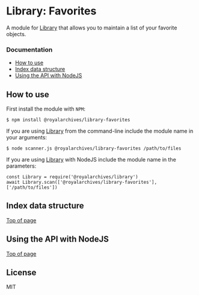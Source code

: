 # Library: Favorites

A module for [Library](https://github.com/royalarchives/library) that allows you to maintain a list of your favorite objects.

### Documentation

- [How to use](#how-to-use)
- [Index data structure](#index-data-structure)
- [Using the API with NodeJS](#using-the-media-index-with-nodejs)

## How to use

First install the module with `NPM`:

    $ npm install @royalarchives/library-favorites

If you are using [Library](https://github.com/royalarchives/library) from the command-line include the module name in your arguments:

    $ node scanner.js @royalarchives/library-favorites /path/to/files

If you are using [Library](https://github.com/royalarchives/library) with NodeJS include the module name in the parameters:

    const Library = require('@royalarchives/library')
    await Library.scan(['@royalarchives/library-favorites'], ['/path/to/files'])

## Index data structure

[Top of page](#documentation)

## Using the API with NodeJS

[Top of page](#documentation)

## License

MIT
